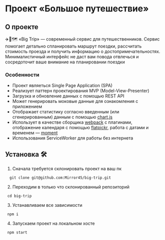 # Проект «Большое путешествие»


## О проекте

✈️🧳🗺️ «Big Trip» — современный сервис для путешественников. Сервис помогает детально спланировать маршрут поездки, рассчитать стоимость проезда и получить информацию о достопримечательностях. Минималистичный интерфейс не даст вам повода отвлечься и сосредоточит ваше внимание на планировании поездки

### Особенности

- Проект являеться Single Page Application (SPA)
- Реализует паттерн проектирования MVP (Model-View-Presenter)
- Загрузка и обновление данных с помощью REST API
- Может генерировать моковые данные для ознакомления с приложением
- Отображает статистику согласно введенным (или сгенерированным) данным с помощью [chart.js](https://www.chartjs.org/)
- Использует в качестве сборщика [webpack](https://webpack.js.org/) с плагинами, отображение календаря с помощью [flatpickr](https://flatpickr.js.org/), работа с датами и временем — [moment](https://momentjs.com/)
- Использования ServiceWorker для работы без интернета

## Установка 🛠

1. Сначала требуется склонировать проект на ваш пк

```
  git clone git@github.com:Mirror45/big-trip.git
```

2. Переходим в только что склонированный репозиторий

```
 cd big-trip
```

3. Устанавливаем все зависимости

```
 npm i
```

4. Запускаем проект на локальном хосте

```
 npm start
```

